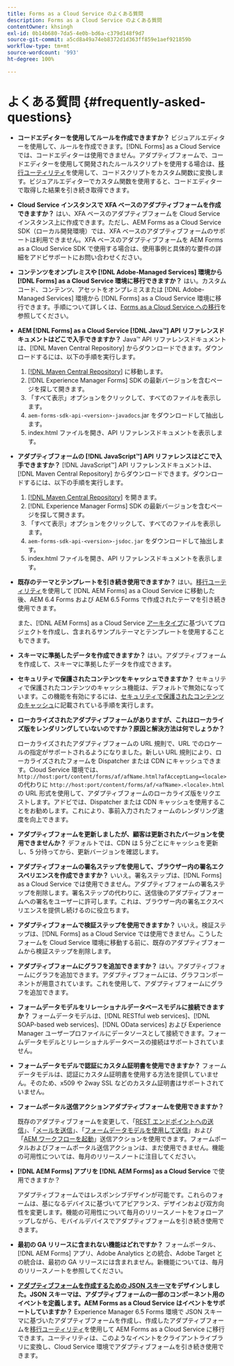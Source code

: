 ```yaml
---
title: Forms as a Cloud Service のよくある質問
description: Forms as a Cloud Service のよくある質問
contentOwner: khsingh
exl-id: 0b14b680-7da5-4e0b-bd6a-c379d148f9d7
source-git-commit: a5cd8a49a74eb8372d1d363ff859e1aef921859b
workflow-type: tm+mt
source-wordcount: '993'
ht-degree: 100%

---
```


# よくある質問 {#frequently-asked-questions}

* **コードエディターを使用してルールを作成できますか？**
ビジュアルエディターを使用して、ルールを作成できます。[!DNL Forms] as a Cloud Service では、コードエディターは使用できません。アダプティブフォームで、コードエディターを使用して開発されたルールスクリプトを使用する場合は、[移行ユーティリティ](migrate-to-forms-as-a-cloud-service.md)を使用して、コードスクリプトをカスタム関数に変換します。ビジュアルエディターでカスタム関数を使用すると、コードエディターで取得した結果を引き続き取得できます。

* **Cloud Service インスタンスで XFA ベースのアダプティブフォームを作成できますか？**
はい、XFA ベースのアダプティブフォームを Cloud Service インスタンス上に作成できます。ただし、AEM Forms as a Cloud Service SDK（ローカル開発環境）では、XFA ベースのアダプティブフォームのサポートは利用できません。XFA ベースのアダプティブフォームを AEM Forms as a Cloud Service SDK で使用する場合は、使用事例と具体的な要件の詳細をアドビサポートにお問い合わせください。

<!-- * **Can I use an XDP as a Document of Record (DoR) template? Is Forms Designer included in AEM Forms as a Cloud Service license?** 

  Yes, you can use an XDP as a Document of Record template on Cloud Service instances. However, support to use XDP as a Document of Record template is not available for AEM Forms as a Cloud Service SDK (Local development environment). -->

* **コンテンツをオンプレミスや [!DNL Adobe-Managed Services] 環境から [!DNL Forms] as a Cloud Service 環境に移行できますか？**
はい。カスタムコード、コンテンツ、アセットをオンプレミスまたは [!DNL Adobe-Managed Services] 環境から [!DNL Forms] as a Cloud Service 環境に移行できます。手順について詳しくは、[Forms as a Cloud Service への移行](migrate-to-forms-as-a-cloud-service.md)を参照してください。

<!-- You can use package manager or Experience Manager UI to [export and import Forms and related assets](import-export-forms-templates.md), use the migration utility to make your existing assets compatible with [!DNL Forms] as a Cloud Service, use the [Best Practices Analyzer](https://experienceleague.adobe.com/docs/experience-manager-cloud-service/moving/cloud-migration/best-practices-analyzer/overview-best-practices-analyzer.html?lang=en#best-practices-analyzer) tool to find the features and APIs that require changes and updated before migration, and use the [Content Transfer Tools](https://docs.adobe.com/content/help/en/experience-manager-cloud-service/moving/home.html) to move your custom code without refactoring it. -->

* **AEM [!DNL Forms] as a Cloud Service [!DNL Java™] API リファレンスドキュメントはどこで入手できますか？**
Java™ API リファレンスドキュメントは、[!DNL Maven Central Repository] からダウンロードできます。ダウンロードするには、以下の手順を実行します。
   1. [[!DNL Maven Central Repository]](https://mvnrepository.com/artifact/com.adobe.aem/aem-forms-sdk-api) に移動します。
   1. [!DNL Experience Manager Forms] SDK の最新バージョンを含むページを探して開きます。
   1. 「すべて表示」オプションをクリックして、すべてのファイルを表示します。
   1. `aem-forms-sdk-api-<version>-javadocs`.jar をダウンロードして抽出します。
   1. index.html ファイルを開き、API リファレンスドキュメントを表示します。

* **アダプティブフォームの [!DNL JavaScript™] API リファレンスはどこで入手できますか？**
[!DNL JavaScript™] API リファレンスドキュメントは、[!DNL  Maven Central Repository] からダウンロードできます。ダウンロードするには、以下の手順を実行します。
   1. [[!DNL Maven Central Repository]](https://mvnrepository.com/artifact/com.adobe.aem/aem-forms-sdk-api) を開きます。
   1. [!DNL Experience Manager Forms] SDK の最新バージョンを含むページを探して開きます。
   1. 「すべて表示」オプションをクリックして、すべてのファイルを表示します。
   1. `aem-forms-sdk-api-<version>-jsdoc.jar` をダウンロードして抽出します。
   1. index.html ファイルを開き、API リファレンスドキュメントを表示します。

* **既存のテーマとテンプレートを引き続き使用できますか？**
はい。[移行ユーティリティ](migrate-to-forms-as-a-cloud-service.md)を使用して [!DNL AEM Forms] as a Cloud Service に移動した後、AEM 6.4 Forms および AEM 6.5 Forms で作成されたテーマを引き続き使用できます。

   また、[!DNL AEM Forms] as a Cloud Service [アーキタイプ](setup-local-development-environment.md#forms-cloud-service-local-development-environment)に基づいてプロジェクトを作成し、含まれるサンプルテーマとテンプレートを使用することもできます。

* **スキーマに準拠したデータを作成できますか？**
はい。アダプティブフォームを作成して、スキーマに準拠したデータを作成できます。

<!-- * **Can I pass custom parameters to the prefill service?**
Custom parameters are planned for an upcoming release. -->

* **セキュリティで保護されたコンテンツをキャッシュできますか？**
セキュリティで保護されたコンテンツのキャッシュ機能は、デフォルトで無効になっています。この機能を有効にするには、[セキュリティで保護されたコンテンツのキャッシュ](https://experienceleague.adobe.com/docs/experience-manager-dispatcher/using/configuring/permissions-cache.html?lang=ja)に記載されている手順を実行します。

* **ローカライズされたアダプティブフォームがありますが、これはローカライズ版をレンダリングしていないのですか？原因と解決方法は何でしょうか？**

   ローカライズされたアダプティブフォームの URL 規則で、URL でのロケールの指定がサポートされるようになりました。新しい URL 規則により、ローカライズされたフォームを Dispatcher または CDN にキャッシュできます。Cloud Service 環境では、`http://host:port/content/forms/af/afName.html?afAcceptLang=<locale>` の代わりに `http://host:port/content/forms/af/<afName>.<locale>.html` の URL 形式を使用して、アダプティブフォームのローカライズ版をリクエストします。アドビでは、Dispatcher または CDN キャッシュを使用することをお勧めします。これにより、事前入力されたフォームのレンダリング速度を向上できます。

* **アダプティブフォームを更新しましたが、顧客は更新されたバージョンを使用できませんか？**
デフォルトでは、CDN は 5 分ごとにキャッシュを更新し、5 分待ってから、更新バージョンを確認します。

* **アダプティブフォームの署名ステップを使用して、ブラウザー内の署名エクスペリエンスを作成できますか？**
いいえ。署名ステップは、[!DNL Forms] as a Cloud Service では使用できません。アダプティブフォームの署名ステップを削除します。署名ステップの代わりに、送信後のアダプティブフォームへの署名をユーザーに許可します。これは、ブラウザー内の署名エクスペリエンスを提供し続けるのに役立ちます。

* **アダプティブフォームで検証ステップを使用できますか？**
いいえ。検証ステップは、[!DNL Forms] as a Cloud Service では使用できません。こうしたフォームを Cloud Service 環境に移動する前に、既存のアダプティブフォームから検証ステップを削除します。

* **アダプティブフォームにグラフを追加できますか？**
はい。アダプティブフォームにグラフを追加できます。アダプティブフォームには、グラフコンポーネントが用意されています。これを使用して、アダプティブフォームにグラフを追加できます。

* **フォームデータモデルをリレーショナルデータベースモデルに接続できますか？**
フォームデータモデルは、[!DNL RESTful web services]、[!DNL SOAP-based web services]、[!DNL OData services] および Experience Manager ユーザープロファイルにデータソースとして接続できます。フォームデータモデルとリレーショナルデータベースの接続はサポートされていません。

* **フォームデータモデルで認証にカスタム証明書を使用できますか？**
フォームデータモデルは、認証にカスタム証明書を使用する方法を提供していません。そのため、x509 や 2way SSL などのカスタム証明書はサポートされていません。

* **フォームポータル送信アクションアダプティブフォームを使用できますか？**

   既存のアダプティブフォームを変更して、「[REST エンドポイントへの送信](configuring-submit-actions.md#submit-to-rest-endpoint)」、「[メールを送信](configuring-submit-actions.md#send-email)」、「[フォームデータモデルを使用して送信](configuring-submit-actions.md#submit-using-form-data-model)」および「[AEM ワークフローを起動](configuring-submit-actions.md#invoke-an-aem-workflow)」送信アクションを使用できます。フォームポータルおよびフォームポータル送信アクションは、まだ使用できません。機能の可用性については、毎月のリリースノートに注目してください。

* **[!DNL AEM Forms] アプリを [!DNL AEM Forms] as a Cloud Service** で使用できますか？

   アダプティブフォームではレスポンシブデザインが可能です。これらのフォームは、基になるデバイスに基づいてアピアランス、デザインおよび双方向性を変更します。機能の可用性について毎月のリリースノートをフォローアップしながら、モバイルデバイスでアダプティブフォームを引き続き使用できます。

* **最初の GA リリースに含まれない機能はどれですか？**
フォームポータル、[!DNL AEM Forms] アプリ、Adobe Analytics との統合、Adobe Target との統合は、最初の GA リリースには含まれません。新機能については、毎月のリリースノートを参照してください。

* **[アダプティブフォームを作成するための JSON スキーマ](adaptive-form-json-schema-form-model.md)をデザインしました。JSON スキーマは、アダプティブフォームの一部のコンポーネント用のイベントを定義します。AEM Forms as a Cloud Service はイベントをサポートしていますか？**
Experience Manager 6.5 Forms 環境で JSON スキーマに基づいたアダプティブフォームを作成し、作成したアダプティブフォームを[移行ユーティリティ](migrate-to-forms-as-a-cloud-service.md)を使用して AEM Forms as a Cloud Service に移行できます。ユーティリティは、このようなイベントをクライアントライブラリに変換し、Cloud Service 環境でアダプティブフォームを引き続き使用できます。

